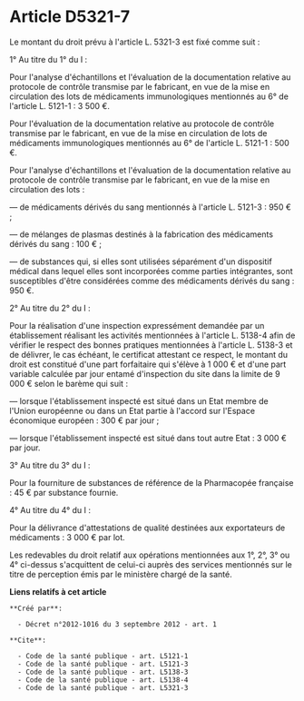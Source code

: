 # Article D5321-7

Le montant du droit prévu à l'article L. 5321-3 est fixé comme suit : 

1° Au titre du 1° du I : 

Pour l'analyse d'échantillons et l'évaluation de la documentation relative au protocole de contrôle transmise par le
fabricant, en vue de la mise en circulation des lots de médicaments immunologiques mentionnés au 6° de l'article L. 5121-1 :
3 500 €. 

Pour l'évaluation de la documentation relative au protocole de contrôle transmise par le fabricant, en vue de la mise en
circulation de lots de médicaments immunologiques mentionnés au 6° de l'article L. 5121-1 : 500 €. 

Pour l'analyse d'échantillons et l'évaluation de la documentation relative au protocole de contrôle transmise par le
fabricant, en vue de la mise en circulation des lots : 

― de médicaments dérivés du sang mentionnés à l'article L. 5121-3 : 950 € ; 

― de mélanges de plasmas destinés à la fabrication des médicaments dérivés du sang : 100 € ; 

― de substances qui, si elles sont utilisées séparément d'un dispositif médical dans lequel elles sont incorporées comme
parties intégrantes, sont susceptibles d'être considérées comme des médicaments dérivés du sang : 950 €. 

2° Au titre du 2° du I : 

Pour la réalisation d'une inspection expressément demandée par un établissement réalisant les activités mentionnées à
l'article L. 5138-4 afin de vérifier le respect des bonnes pratiques mentionnées à l'article L. 5138-3 et de délivrer, le cas
échéant, le certificat attestant ce respect, le montant du droit est constitué d'une part forfaitaire qui s'élève à 1 000 €
et d'une part variable calculée par jour entamé d'inspection du site dans la limite de 9 000 € selon le barème qui suit : 

― lorsque l'établissement inspecté est situé dans un Etat membre de l'Union européenne ou dans un Etat partie à l'accord sur
l'Espace économique européen : 300 € par jour ; 

― lorsque l'établissement inspecté est situé dans tout autre Etat : 3 000 € par jour. 

3° Au titre du 3° du I : 

Pour la fourniture de substances de référence de la Pharmacopée française : 45 € par substance fournie. 

4° Au titre du 4° du I : 

Pour la délivrance d'attestations de qualité destinées aux exportateurs de médicaments : 3 000 € par lot. 

Les redevables du droit relatif aux opérations mentionnées aux 1°, 2°, 3° ou 4° ci-dessus s'acquittent de celui-ci auprès des
services mentionnés sur le titre de perception émis par le ministère chargé de la santé.

**Liens relatifs à cet article**

	**Créé par**:

	  - Décret n°2012-1016 du 3 septembre 2012 - art. 1

	**Cite**:

	  - Code de la santé publique - art. L5121-1
	  - Code de la santé publique - art. L5121-3
	  - Code de la santé publique - art. L5138-3
	  - Code de la santé publique - art. L5138-4
	  - Code de la santé publique - art. L5321-3
